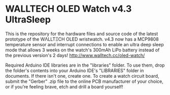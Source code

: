 WALLTECH OLED Watch v4.3 UltraSleep
===================================

This is the repository for the hardware files and source code of the latest prototype of the WΛLLTΞCH OLED wristwatch. v4.3 now has a MCP9808 temperature sensor and interrupt connections to enable an ultra deep sleep mode that allows 3 weeks on the watch's 300mAh LiPo battery instead of the previous version's 2 days!
http://www.walltech.cc/oled-watch/

Required Arduino IDE libraries are in the "libraries" folder. To use them, drop the folder's contents into your Arduino IDE's "LIBRARIES" folder in documents. If there isn't one, create one. To create a watch circuit board, submit the "Gerber" .zip file to the online PCB manufacturer of your choice, or if you're feeling brave, etch and drill a board yourself!
